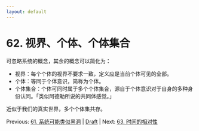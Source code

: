 ```yaml
---
layout: default
---
```

# 62. 视界、个体、个体集合

可忽略系统的概念，其余的概念可以简化为：

* 视界：每个个体的视界不要求一致，定义应是当前个体可见的全部。
* 个体：等同于个体意识，简称为个体。
* 个体集合：个体可同时属于多个个体集合，源自于个体意识对于自身的多种身份认同。「类似阿德勒所说的共同体感觉。」

近似于我们的真实世界，多个个体集共存。

Previous: [61. 系统可能类似黑洞](61.md) | [Draft](../Draft.md) | Next: [63. 时间的相对性](63.md)
